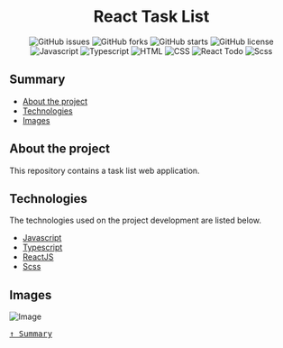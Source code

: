 <div align='justify'>

<div align='center'>

# **React Task List**

</div>

<div align='center'>

![GitHub issues](https://img.shields.io/github/issues/gezielelyon/react_task_list)
![GitHub forks](https://img.shields.io/github/forks/gezielelyon/react_task_list)
![GitHub starts](https://img.shields.io/github/stars/gezielelyon/react_task_list)
![GitHub license](https://img.shields.io/github/license/gezielelyon/react_task_list)
![Javascript](https://img.shields.io/badge/Javascript-Language-yellow)
![Typescript](https://img.shields.io/badge/Typescript-Typing-blue)
![HTML](https://img.shields.io/badge/HTML-Hypertext-red)
![CSS](https://img.shields.io/badge/CSS-Styles-pink)
![React Todo](https://img.shields.io/badge/React-components-orange)
![Scss](https://img.shields.io/badge/Scss-Styles-purple)

</div>

## **Summary**
- [About the project](#about-the-project)
- [Technologies](#technologies)
- [Images](#images)

## **About the project**
This repository contains a task list web application.

## **Technologies**
The technologies used on the project development are listed below.

- [Javascript](https://developer.mozilla.org/pt-BR/docs/Web/JavaScript)
- [Typescript](https://www.typescriptlang.org/)
- [ReactJS](https://pt-br.reactjs.org/)
- [Scss](https://sass-lang.com/)

## **Images**
![Image](https://user-images.githubusercontent.com/48457700/116616917-a1dcb180-a913-11eb-8852-dc8bc58f2ea8.PNG)

<kbd>[&uarr; Summary](#summary)</kbd>
</div>
